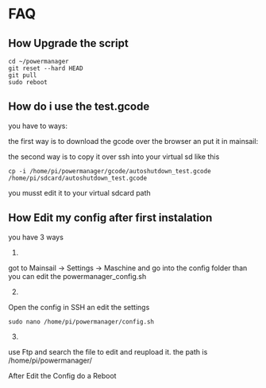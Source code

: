 # FAQ

## How Upgrade the script
```
cd ~/powermanager
git reset --hard HEAD
git pull
sudo reboot
```

## How do i use the test.gcode

you have to ways:

the first way is to download the gcode over the browser an put it in mainsail:

the second way is to copy it over ssh into your virtual sd like this
```
cp -i /home/pi/powermanager/gcode/autoshutdown_test.gcode /home/pi/sdcard/autoshutdown_test.gcode
```

you musst edit it to your virtual sdcard path

## How Edit my config after first instalation

you have 3 ways

1.
got to Mainsail -> Settings -> Maschine
and go into the config folder than you can edit the powermanager_config.sh

2.
Open the config  in SSH an edit the settings

```
sudo nano /home/pi/powermanager/config.sh
```
3.
use Ftp and search the file to edit and reupload it. the path is /home/pi/powermanager/

After Edit the Config  do a Reboot